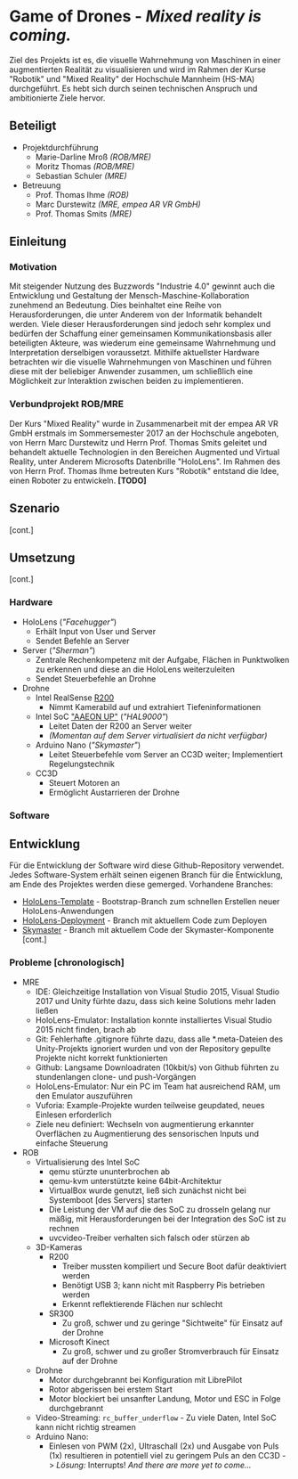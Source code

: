 # Game of Drones - _Mixed reality is coming._
Ziel des Projekts ist es, die visuelle Wahrnehmung von Maschinen in einer augmentierten Realität zu visualisieren und wird im Rahmen der Kurse "Robotik" und "Mixed Reality" der Hochschule Mannheim (HS-MA) durchgeführt. Es hebt sich durch seinen technischen Anspruch und ambitionierte Ziele hervor.

## Beteiligt
*   Projektdurchführung
    * Marie-Darline Mroß _(ROB/MRE)_
    * Moritz Thomas _(ROB/MRE)_
    * Sebastian Schuler _(MRE)_
*   Betreuung
    * Prof. Thomas Ihme _(ROB)_
    * Marc Durstewitz _(MRE, empea AR VR GmbH)_
    * Prof. Thomas Smits _(MRE)_

## Einleitung

### Motivation
Mit steigender Nutzung des Buzzwords "Industrie 4.0" gewinnt auch die Entwicklung und Gestaltung der Mensch-Maschine-Kollaboration zunehmend an Bedeutung. Dies beinhaltet eine Reihe von Herausforderungen, die unter Anderem von der Informatik behandelt werden. Viele dieser Herausforderungen sind jedoch sehr komplex und bedürfen der Schaffung einer gemeinsamen Kommunikationsbasis aller beteiligten Akteure, was wiederum eine gemeinsame Wahrnehmung und Interpretation derselbigen voraussetzt. Mithilfe aktuellster Hardware betrachten wir die visuelle Wahrnehmungen von Maschinen und führen diese mit der beliebiger Anwender zusammen, um schließlich eine Möglichkeit zur Interaktion zwischen beiden zu implementieren.

### Verbundprojekt ROB/MRE
Der Kurs "Mixed Reality" wurde in Zusammenarbeit mit der empea AR VR GmbH erstmals im Sommersemester 2017 an der Hochschule angeboten, von Herrn Marc Durstewitz und Herrn Prof. Thomas Smits geleitet und behandelt aktuelle Technologien in den Bereichen Augmented und Virtual Reality, unter Anderem Microsofts Datenbrille "HoloLens".
Im Rahmen des von Herrn Prof. Thomas Ihme betreuten Kurs "Robotik" entstand die Idee, einen Roboter zu entwickeln. **[TODO]**

## Szenario
[cont.]

## Umsetzung
[cont.]

### Hardware
* HoloLens (_"Facehugger"_)
  * Erhält Input von User und Server
  * Sendet Befehle an Server
* Server (_"Sherman"_)
  * Zentrale Rechenkompetenz mit der Aufgabe, Flächen in Punktwolken zu erkennen und diese an die HoloLens weiterzuleiten
  * Sendet Steuerbefehle an Drohne
* Drohne
  * Intel RealSense [R200](https://ark.intel.com/de/products/92256/Intel-RealSense-Camera-R200)
    * Nimmt Kamerabild auf und extrahiert Tiefeninformationen
  * Intel SoC ["AAEON UP"](https://software.intel.com/en-us/realsense/robotic-development-kit) (_"HAL9000"_)
    * Leitet Daten der R200 an Server weiter
    * _(Momentan auf dem Server virtualisiert da nicht verfügbar)_
  * Arduino Nano (_"Skymaster"_)
    * Leitet Steuerbefehle vom Server an CC3D weiter; Implementiert Regelungstechnik
  * CC3D
    * Steuert Motoren an
    * Ermöglicht Austarrieren der Drohne

### Software

## Entwicklung
Für die Entwicklung der Software wird diese Github-Repository verwendet. Jedes Software-System erhält seinen eigenen Branch für die Entwicklung, am Ende des Projektes werden diese gemerged.
Vorhandene Branches:
* [HoloLens-Template](https://github.com/mre-lecture/Game-of-Drones/tree/hololens-template) - Bootstrap-Branch zum schnellen Erstellen neuer HoloLens-Anwendungen
* [HoloLens-Deployment](https://github.com/mre-lecture/Game-of-Drones/tree/hololens-deployment) - Branch mit aktuellem Code zum Deployen
* [Skymaster](https://github.com/mre-lecture/Game-of-Drones/tree/skymaster) - Branch mit aktuellem Code der Skymaster-Komponente
[cont.]

### Probleme [chronologisch]
* MRE
  * IDE: Gleichzeitige Installation von Visual Studio 2015, Visual Studio 2017 und Unity fürhte dazu, dass sich keine Solutions mehr laden ließen
  * HoloLens-Emulator: Installation konnte installiertes Visual Studio 2015 nicht finden, brach ab
  * Git: Fehlerhafte .gitignore führte dazu, dass alle *.meta-Dateien des Unity-Projekts ignoriert wurden und von der Repository gepullte Projekte nicht korrekt funktionierten
  * Github: Langsame Downloadraten (10kbit/s) von Github führten zu stundenlangen clone- und push-Vorgängen
  * HoloLens-Emulator: Nur ein PC im Team hat ausreichend RAM, um den Emulator auszuführen
  * Vuforia: Example-Projekte wurden teilweise geupdated, neues Einlesen erforderlich
  * Ziele neu definiert: Wechseln von augmentierung erkannter Overflächen zu Augmentierung des sensorischen Inputs und einfache Steuerung
* ROB
  * Virtualisierung des Intel SoC
      * qemu stürzte ununterbrochen ab
      * qemu-kvm unterstützte keine 64bit-Architektur
      * VirtualBox wurde genutzt, ließ sich zunächst nicht bei Systemboot [des Servers] starten
      * Die Leistung der VM auf die des SoC zu drosseln gelang nur mäßig, mit Herausforderungen bei der Integration des SoC ist zu rechnen
      * uvcvideo-Treiber verhalten sich falsch oder stürzen ab
  * 3D-Kameras
    * R200
      * Treiber mussten kompiliert und Secure Boot dafür deaktiviert werden
      * Benötigt USB 3; kann nicht mit Raspberry Pis betrieben werden
      * Erkennt reflektierende Flächen nur schlecht
    * SR300
      * Zu groß, schwer und zu geringe "Sichtweite" für Einsatz auf der Drohne
    * Microsoft Kinect
      * Zu groß, schwer und zu großer Stromverbrauch für Einsatz auf der Drohne
   * Drohne
      * Motor durchgebrannt bei Konfiguration mit LibrePilot
      * Rotor abgerissen bei erstem Start
      * Motor blockiert bei unsanfter Landung, Motor und ESC in Folge durchgebrannt
   * Video-Streaming: `rc_buffer_underflow` - Zu viele Daten, Intel SoC kann nicht richtig streamen
   * Arduino Nano:
      * Einlesen von PWM (2x), Ultraschall (2x) und Ausgabe von Puls (1x) resultieren in potentiell viel zu geringem Puls an den CC3D -> *Lösung:* Interrupts!
_And there are more yet to come..._
